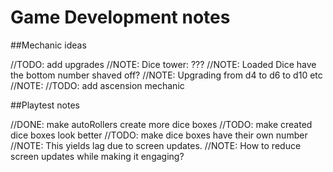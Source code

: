 # Game Development notes

##Mechanic ideas

//TODO: add upgrades
   //NOTE: Dice tower: ???
   //NOTE: Loaded Dice have the bottom number shaved off?
   //NOTE: Upgrading from d4 to d6 to d10 etc 
   //NOTE: 
//TODO: add ascension mechanic

##Playtest notes

//DONE: make autoRollers create more dice boxes
  //TODO: make created dice boxes look better
  //TODO: make dice boxes have their own number
//NOTE: This yields lag due to screen updates.
//NOTE: How to reduce screen updates while making it engaging?

